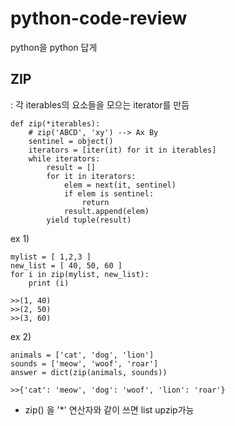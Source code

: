 # python-code-review
python을 python 답게

## ZIP
: 각 iterables의 요소들을 모으는 iterator를 만듬 
```
def zip(*iterables):
    # zip('ABCD', 'xy') --> Ax By
    sentinel = object()
    iterators = [iter(it) for it in iterables]
    while iterators:
        result = []
        for it in iterators:
            elem = next(it, sentinel)
            if elem is sentinel:
                return
            result.append(elem)
        yield tuple(result)
 ```
 
ex 1)
```
mylist = [ 1,2,3 ]
new_list = [ 40, 50, 60 ]
for i in zip(mylist, new_list):
    print (i)

>>(1, 40)
>>(2, 50)
>>(3, 60)
```

ex 2)
```
animals = ['cat', 'dog', 'lion']
sounds = ['meow', 'woof', 'roar']
answer = dict(zip(animals, sounds))

>>{'cat': 'meow', 'dog': 'woof', 'lion': 'roar'}
```

- zip() 을 '*' 연산자와 같이 쓰면 list upzip가능
